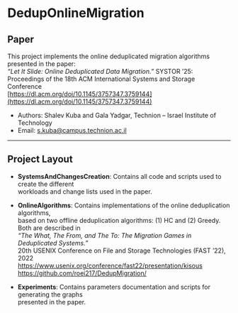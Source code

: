 # DedupOnlineMigration

## Paper
This project implements the online deduplicated migration algorithms presented in the paper:  
*“Let It Slide: Online Deduplicated Data Migration.”* SYSTOR ’25: Proceedings of the 18th ACM International Systems and Storage Conference  
[https://dl.acm.org/doi/10.1145/3757347.3759144](https://dl.acm.org/doi/10.1145/3757347.3759144)

- Authors: Shalev Kuba and Gala Yadgar, Technion – Israel Institute of Technology
- Email: s.kuba@campus.technion.ac.il

---

## Project Layout
- **SystemsAndChangesCreation**: Contains all code and scripts used to create the different  
  workloads and change lists used in the paper.

- **OnlineAlgorithms**: Contains implementations of the online deduplication algorithms,  
  based on two offline deduplication algorithms: (1) HC and (2) Greedy. Both are described in  
  *“The What, The From, and The To: The Migration Games in Deduplicated Systems.”*  
  20th USENIX Conference on File and Storage Technologies (FAST ’22), 2022  
  <https://www.usenix.org/conference/fast22/presentation/kisous>  
  <https://github.com/roei217/DedupMigration/>

- **Experiments**: Contains parameters documentation and scripts for generating the graphs  
  presented in the paper.  
